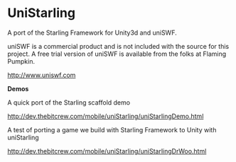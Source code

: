UniStarling
===========

A port of the Starling Framework for Unity3d and uniSWF.

uniSWF is a commercial product and is not included with the source for this project. A free trial version of uniSWF is available from the folks at Flaming Pumpkin.

http://www.uniswf.com

__Demos__

A quick port of the Starling scaffold demo 

http://dev.thebitcrew.com/mobile/uniStarling/uniStarlingDemo.html

A test of porting a game we build with Starling Framework to Unity with uniStarling

http://dev.thebitcrew.com/mobile/uniStarling/uniStarlingDrWoo.html
